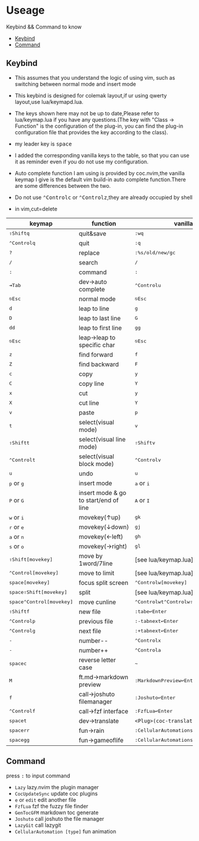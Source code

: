 Useage
===

Keybind && Command to know

<!-- markdown-toc GFM -->

* [Keybind](#keybind)
* [Command](#command)

<!-- markdown-toc -->

Keybind
---
- This assumes that you understand the logic of using vim, such as switching between normal mode and insert mode

- This keybind is designed for colemak layout,if ur using qwerty layout,use lua/keymapd.lua.

- The keys shown here may not be up to date,Please refer to lua/keymap.lua if you have any questions.(The key with "Class -> Function" is the configuration of the plug-in, you can find the plug-in configuration file that provides the key according to the class).

- my leader key is <kbd>space</kbd>

- I added the corresponding vanilla keys to the table, so that you can use it as reminder even if you do not use my configuration.

- Auto complete function I am using is provided by coc.nvim,the vanilla keymap I give is the default vim build-in auto complete function.There are some differences between the two.

- Do not use <kbd>⌃Control</kbd><kbd>c</kbd> or <kbd>⌃Control</kbd><kbd>z</kbd>,they are already occupied by shell

- in vim,cut=delete

|keymap|function|vanilla keymap|
|-|-|-|
|<kbd>⇧Shift</kbd><kbd>q</kbd>|quit&save|<kbd>:</kbd><kbd>w</kbd><kbd>q</kbd>|
|<kbd>⌃Control</kbd><kbd>q</kbd>|quit|<kbd>:</kbd><kbd>q</kbd>|
|<kbd>?</kbd>|replace|<kbd>:%s/old/new/gc</kbd>|
|<kbd>/</kbd>|search|<kbd>/</kbd>|
|<kbd>:</kbd>|command|<kbd>:</kbd>|
|<kbd>⇥Tab</kbd>|dev->auto complete|<kbd>⌃Control</kbd><kbd>u</kbd>
|<kbd>⎋Esc</kbd>|normal mode|<kbd>⎋Esc</kbd>|
|<kbd>d</kbd>|leap to line|<kbd>g</kbd>|
|<kbd>D</kbd>|leap to last line|<kbd>G</kbd>|
|<kbd>d</kbd><kbd>d</kbd>|leap to first line|<kbd>g</kbd><kbd>g</kbd>|
|<kbd>⎋Esc</kbd>|leap->leap to specific char|<kbd>⎋Esc</kbd>|
|<kbd>z</kbd>|find forward|<kbd>f</kbd>|
|<kbd>Z</kbd>|find backward|<kbd>F</kbd>|
|<kbd>c</kbd>|copy|<kbd>y</kbd>|
|<kbd>C</kbd>|copy line|<kbd>Y</kbd>|
|<kbd>x</kbd>|cut|<kbd>y</kbd>|
|<kbd>X</kbd>|cut line|<kbd>Y</kbd>|
|<kbd>v</kbd>|paste|<kbd>p</kbd>|
|<kbd>t</kbd>|select(visual mode)|<kbd>v</kbd>|
|<kbd>⇧Shift</kbd><kbd>t</kbd>|select(visual line mode)|<kbd>⇧Shift</kbd><kbd>v</kbd>|
|<kbd>⌃Control</kbd><kbd>t</kbd>|select(visual block mode)|<kbd>⌃Control</kbd><kbd>v</kbd>|
|<kbd>u</kbd>|undo|<kbd>u</kbd>|
|<kbd>p</kbd> or <kbd>g</kbd>|insert mode|<kbd>a</kbd> or <kbd>i</kbd>|
|<kbd>P</kbd> or <kbd>G</kbd>|insert mode & go to start/end of line|<kbd>A</kbd> or <kbd>I</kbd>|
|<kbd>w</kbd> or <kbd>i</kbd>|movekey(↑up)|<kbd>gk</kbd>|
|<kbd>r</kbd> or <kbd>e</kbd>|movekey(↓down)|<kbd>gj</kbd>|
|<kbd>a</kbd> or <kbd>n</kbd>|movekey(←left)|<kbd>gh</kbd>|
|<kbd>s</kbd> or <kbd>o</kbd>|movekey(→right)|<kbd>gl</kbd>|
|<kbd>⇧Shift</kbd><kbd>[movekey]</kbd>|move by 1word/7line|[see lua/keymap.lua]|
|<kbd>⌃Control</kbd><kbd>[movekey]</kbd>|move to limit|[see lua/keymap.lua]|
|<kbd>space</kbd><kbd>[movekey]</kbd>|focus split screen|<kbd>⌃Control</kbd><kbd>w</kbd><kbd>[movekey]</kbd>|
|<kbd>space</kbd><kbd>⇧Shift</kbd><kbd>[movekey]</kbd>|split|[see lua/keymap.lua]|
|<kbd>space</kbd><kbd>⌃Control</kbd><kbd>[movekey]</kbd>|move cunline|<kbd>⌃Control</kbd><kbd>w</kbd><kbd>t</kbd><kbd>⌃Control</kbd><kbd>w</kbd><kbd>⇧Shift</kbd><kbd>h/k</kbd>|
|<kbd>⇧Shift</kbd><kbd>f</kbd>|new file|<kbd>:tabe</kbd><kbd>↩Enter</kbd>|
|<kbd>⌃Control</kbd><kbd>p</kbd>|previous file|<kbd>:-tabnext</kbd><kbd>↩Enter</kbd>
|<kbd>⌃Control</kbd><kbd>g</kbd>|next file|<kbd>:+tabnext</kbd><kbd>↩Enter</kbd>
|<kbd>-</kbd>|number--|<kbd>⌃Control</kbd><kbd>x</kbd>
|<kbd>-</kbd>|number++|<kbd>⌃Control</kbd><kbd>a</kbd>
|<kbd>space</kbd><kbd>c</kbd>|reverse letter case|<kbd>~</kbd>
|<kbd>M</kbd>|ft.md->markdown preview|<kbd>:MarkdownPreview</kbd><kbd>↩Enter</kbd>
|<kbd>f</kbd>|call->joshuto filemanager|<kbd>:Joshuto</kbd><kbd>↩Enter</kbd>
|<kbd>⌃Control</kbd><kbd>f</kbd>|call->fzf interface|<kbd>:FzfLua</kbd><kbd>↩Enter</kbd>
|<kbd>space</kbd><kbd>t</kbd>|dev->translate|``<Plug>(coc-translator-p)``|
|<kbd>space</kbd><kbd>r</kbd><kbd>r</kbd>|fun->rain|<kbd>:CellularAutomation</kbd><kbd>space</kbd><kbd>make_it_rain</kbd><kbd>↩Enter</kbd>
|<kbd>space</kbd><kbd>g</kbd><kbd>g</kbd>|fun->gameoflife|<kbd>:CellularAutomation</kbd><kbd>space</kbd><kbd>game_of_life</kbd><kbd>↩Enter</kbd>

Command
---
press <kbd>:</kbd> to input command

- ``Lazy`` lazy.nvim the plugin manager
- ``CocUpdateSync`` update coc plugins
- ``e`` or ``edit`` edit another file
- ``FzfLua`` fzf the fuzzy file finder
- ``GenTocGFM`` markdown toc generate
- ``Joshuto`` call joshuto the file manager
- ``LazyGit`` call lazygit
- ``CellularAutomation [type]`` fun animation
